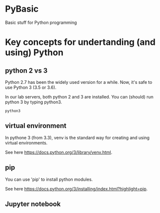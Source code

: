 # PyBasic
Basic stuff for Python programming


# Key concepts for undertanding (and using) Python

## python 2 vs 3
Python 2.7 has been the widely used version for a while. 
Now, it's safe to use Python 3 (3.5 or 3.6).

In our lab servers, both python 2 and 3 are installed.
You can (should) run python 3 by typing python3.
```
python3
```



## virtual environment 
In pythone 3 (from 3.3), venv is the standard way for creating and using virtual environments.

See here https://docs.python.org/3/library/venv.html.


## pip
You can use 'pip' to install python modules.

See here https://docs.python.org/3/installing/index.html?highlight=pip.



## Jupyter notebook

